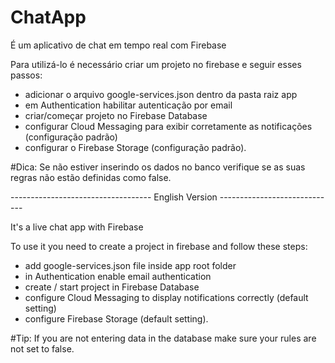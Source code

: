 # ChatApp
É um aplicativo de chat em tempo real com Firebase

Para utilizá-lo é necessário criar um projeto no firebase e seguir esses passos:
- adicionar o arquivo google-services.json dentro da pasta raiz app
- em Authentication habilitar autenticação por email
- criar/começar projeto no Firebase Database 
- configurar Cloud Messaging para exibir corretamente as notificações (configuração padrão)
- configurar o  Firebase Storage (configuração padrão).

#Dica: Se não estiver inserindo os dados no banco verifique se as suas regras não estão definidas como false.


----------------------------------- English Version -----------------------------

It's a live chat app with Firebase

To use it you need to create a project in firebase and follow these steps:
- add google-services.json file inside app root folder
- in Authentication enable email authentication
- create / start project in Firebase Database
- configure Cloud Messaging to display notifications correctly (default setting)
- configure Firebase Storage (default setting).

#Tip: If you are not entering data in the database make sure your rules are not set to false.
